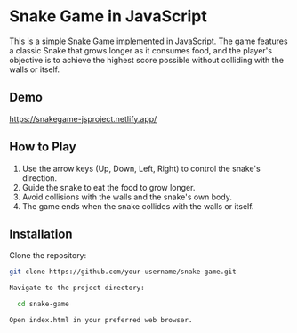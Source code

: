 # Snake Game in JavaScript

This is a simple Snake Game implemented in JavaScript. The game features a classic Snake that grows longer as it consumes food, and the player's objective is to achieve the highest score possible without colliding with the walls or itself.
## Demo
https://snakegame-jsproject.netlify.app/

## How to Play

1. Use the arrow keys (Up, Down, Left, Right) to control the snake's direction.
2. Guide the snake to eat the food to grow longer.
3. Avoid collisions with the walls and the snake's own body.
4. The game ends when the snake collides with the walls or itself.

## Installation

Clone the repository:

   ```bash
   git clone https://github.com/your-username/snake-game.git

Navigate to the project directory:

     cd snake-game

Open index.html in your preferred web browser.
